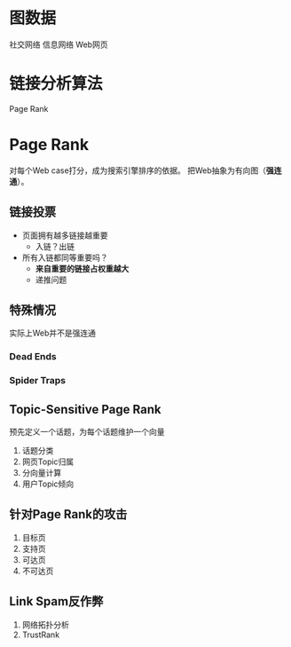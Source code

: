 # 图数据

社交网络
信息网络
Web网页

# 链接分析算法

Page Rank

# Page Rank

对每个Web case打分，成为搜索引擎排序的依据。
把Web抽象为有向图（**强连通**）。
## 链接投票

- 页面拥有越多链接越重要
	- 入链？出链
- 所有入链都同等重要吗？
	- **来自重要的链接占权重越大**
	- 递推问题

## 特殊情况

实际上Web并不是强连通
### Dead Ends


### Spider Traps


## Topic-Sensitive Page Rank

预先定义一个话题，为每个话题维护一个向量

1. 话题分类
2. 网页Topic归属
3. 分向量计算
4. 用户Topic倾向


## 针对Page Rank的攻击

1. 目标页
2. 支持页
3. 可达页
4. 不可达页


## Link Spam反作弊

1. 网络拓扑分析
2. TrustRank

